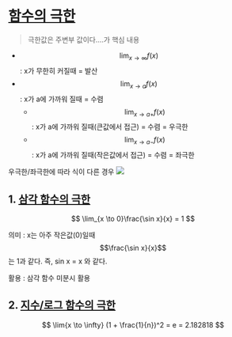 # [함수의 극한](https://www.youtube.com/watch?v=6BrXpoJTxlA)

> 극한값은 주변부 값이다....가 핵심 내용 


- $$ \lim_{x \to \infty} f(x)  $$ : x가 무한히 커질때 = 발산 
- $$ \lim_{x \to a} f(x)  $$ : x가 a에 가까워 질때  = 수렴 
    - $$ \lim_{x \to a+} f(x)  $$ : x가 a에 가까워 질때(큰값에서 접근)  = 수렴 = 우극한
    - $$ \lim_{x \to a-} f(x)  $$ : x가 a에 가까워 질때(작은값에서 접근)  = 수렴 = 좌극한 

우극한/좌극한에 따라 식이 다른 경우 
![](https://i.imgur.com/1WRN0SH.png)


## 1. [삼각 함수의 극한](https://www.youtube.com/watch?v=NNSu0I4WzFw)


$$ \lim_{x \to 0}\frac{\sin x}{x} = 1  $$

의미 : x는 아주 작은값(0)일때 $$\frac{\sin x}{x}$$는 1과 같다. 즉, sin x = x 와 같다. 

활용 : 삼각 함수 미분시 활용 




## 2. [지수/로그 함수의 극한](https://youtu.be/NNSu0I4WzFw?t=661)



$$ \lim{x \to \infty} (1 + \frac{1}{n})^2 = e = 2.182818 $$